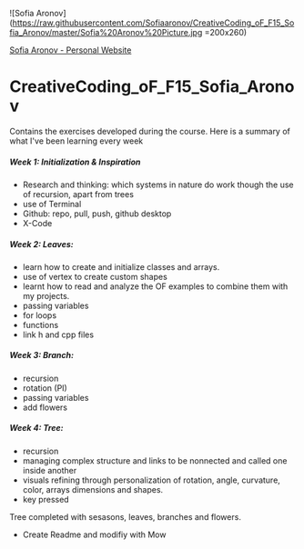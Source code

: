 ![Sofia Aronov](https://raw.githubusercontent.com/Sofiaaronov/CreativeCoding_oF_F15_Sofia_Aronov/master/Sofia%20Aronov%20Picture.jpg =200x260)

[Sofia Aronov - Personal Website](http://sofiaaronov.com) 

# CreativeCoding_oF_F15_Sofia_Aronov
 
 Contains the exercises developed during the course. 
 Here is a summary of what I've been learning every week
 
 

##### Week 1: Initialization & Inspiration 
 
 * Research and thinking: which systems in nature do work though the use of recursion, apart from trees
 * use of Terminal
 * Github: repo, pull, push, github desktop
 * X-Code
 
##### Week 2: Leaves:

*  learn how to create and initialize classes and arrays. 
*  use of vertex to create custom shapes
*  learnt how to read and analyze the OF examples to combine them with my projects.
* passing variables
* for loops
* functions
* link h and cpp files

##### Week 3: Branch:

* recursion
* rotation (PI)
* passing variables
* add flowers

##### Week 4: Tree:

* recursion
* managing complex structure and links to be nonnected and called one inside another
* visuals refining through personalization of rotation, angle, curvature, color, arrays dimensions and shapes.
* key pressed

Tree completed with sesasons, leaves, branches and flowers.

* Create Readme and modifiy with Mow


